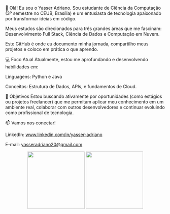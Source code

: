👋 Olá! Eu sou o Yasser Adriano.
Sou estudante de Ciência da Computação (3º semestre no CEUB, Brasília) e um entusiasta de tecnologia apaixonado por transformar ideias em código.

Meus estudos são direcionados para três grandes áreas que me fascinam: Desenvolvimento Full Stack, Ciência de Dados e Computação em Nuvem.

Este GitHub é onde eu documento minha jornada, compartilho meus projetos e coloco em prática o que aprendo.

💻 Foco Atual
Atualmente, estou me aprofundando e desenvolvendo habilidades em:

Linguagens: Python e Java

Conceitos: Estrutura de Dados, APIs, e fundamentos de Cloud.

🌱 Objetivos
Estou buscando ativamente por oportunidades (como estágios ou projetos freelancer) que me permitam aplicar meu conhecimento em um ambiente real, colaborar com outros desenvolvedores e continuar evoluindo como profissional de tecnologia.

📫 Vamos nos conectar!

LinkedIn: www.linkedin.com/in/yasser-adriano

E-mail: yasseradriano20@gmail.com





<div align="center">
  <img height="180cm" src="https://github-readme-stats.vercel.app/api?username=YasserAdriano&show_icons=true&theme=chartreuse-dark"/>
  <img height="180cm" src="https://github-readme-stats.vercel.app/api/top-langs/?username=YasserAdriano&layout=compact&langs_count=16&theme=chartreuse-dark"/>
</div>
